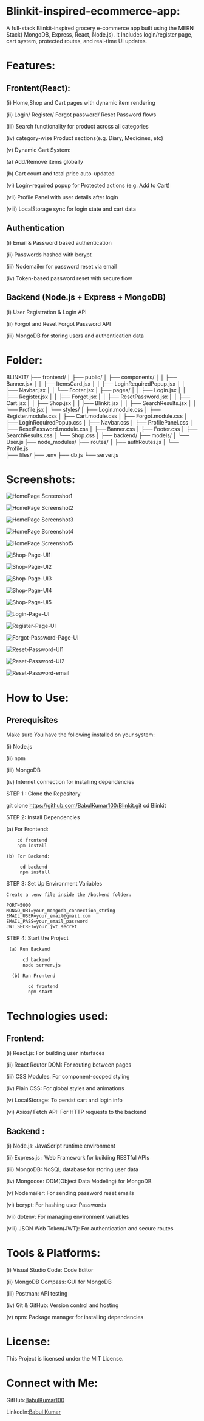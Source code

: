 # Blinkit-inspired-ecommerce-app:

A full-stack Blinkit-inspired grocery e-commerce app built using the MERN Stack( MongoDB, Express, React, Node.js). It Includes login/register page, cart system, protected routes, and real-time UI updates.

# Features:

## Frontent(React):

(i)  Home,Shop and Cart pages with dynamic item rendering

(ii) Login/ Register/ Forgot password/ Reset Password flows

(iii) Search functionality for product across all categories

(iv) category-wise Product sections(e.g. Diary, Medicines, etc)

(v) Dynamic Cart System:

  (a) Add/Remove items globally

  (b) Cart count and total price auto-updated

(vi) Login-required popup for Protected actions (e.g. Add to Cart)

(vii) Profile Panel with user details after login

(viii) LocalStorage sync for login state and  cart data

## Authentication

(i) Email & Password based authentication

(ii) Passwords hashed with bcrypt

(iii) Nodemailer for password reset via email

(iv) Token-based password reset with secure flow

## Backend (Node.js + Express + MongoDB)

(i) User Registration & Login API

(ii) Forgot and Reset Forgot Password API

(iii) MongoDB for storing users and authentication data

# Folder:

BLINKIT/
├── frontend/
│ ├── public/
│ ├── components/
│ │ ├── Banner.jsx
│ │ ├── ItemsCard.jsx
│ │ ├── LoginRequiredPopup.jsx
│ │ ├── Navbar.jsx
│ │ └── Footer.jsx
│ ├── pages/
│ │ ├── Login.jsx
│ │ ├── Register.jsx
│ │ ├── Forgot.jsx
│ │ ├── ResetPassword.jsx
│ │ ├── Cart.jsx
│ │ ├── Shop.jsx
│ │ ├── Blinkit.jsx
│ │ ├── SearchResults.jsx
│ │ └── Profile.jsx
│ └── styles/
│ ├── Login.module.css
│ ├── Register.module.css
│ ├── Cart.module.css
│ ├── Forgot.module.css
│ ├── LoginRequiredPopup.css
│ ├── Navbar.css
│ ├── ProfilePanel.css
│ ├── ResetPassword.module.css
│ ├── Banner.css
│ ├── Footer.css
│ ├── SearchResults.css
│ └── Shop.css
│
├── backend/
  ├── models/
  │ └── User.js
  ├── node_modules/
  ├── routes/
  │ ├── authRoutes.js
  │ └── Profile.js          
  ├── files/
  ├── .env
  ├── db.js
  └── server.js

# Screenshots:

![HomePage Screenshot1](https://github.com/BabulKumar100/Blinkit-inspired-ecommerce-website/blob/9d45696f6184bea5ab7a94d2bc2556554ffcc76e/HomePage%20screenshot1.png)

![HomePage Screenshot2](https://github.com/BabulKumar100/Blinkit-inspired-ecommerce-website/blob/9d45696f6184bea5ab7a94d2bc2556554ffcc76e/HomePage%20Screenshot2.png)

![HomePage Screenshot3](https://github.com/BabulKumar100/Blinkit-inspired-ecommerce-website/blob/9d45696f6184bea5ab7a94d2bc2556554ffcc76e/HomePage%20Screenshot3.png)

![HomePage Screenshot4](https://github.com/BabulKumar100/Blinkit-inspired-ecommerce-website/blob/9d45696f6184bea5ab7a94d2bc2556554ffcc76e/HomePage%20Screenshot4.png)

![HomePage Screenshot5](https://github.com/BabulKumar100/Blinkit-inspired-ecommerce-website/blob/9d45696f6184bea5ab7a94d2bc2556554ffcc76e/HomePage%20Screenshot5.png)

![Shop-Page-UI1](https://github.com/BabulKumar100/Blinkit-inspired-ecommerce-website/blob/9d45696f6184bea5ab7a94d2bc2556554ffcc76e/shop-Page-UI1.png)

![Shop-Page-UI2](https://github.com/BabulKumar100/Blinkit-inspired-ecommerce-website/blob/9d45696f6184bea5ab7a94d2bc2556554ffcc76e/Shop-Page-UI2.png)

![Shop-Page-UI3](https://github.com/BabulKumar100/Blinkit-inspired-ecommerce-website/blob/9d45696f6184bea5ab7a94d2bc2556554ffcc76e/Shop-Page-UI3.png)

![Shop-Page-UI4](https://github.com/BabulKumar100/Blinkit-inspired-ecommerce-website/blob/9d45696f6184bea5ab7a94d2bc2556554ffcc76e/Shop-Page-UI4.png)

![Shop-Page-UI5](https://github.com/BabulKumar100/Blinkit-inspired-ecommerce-website/blob/9d45696f6184bea5ab7a94d2bc2556554ffcc76e/Shop-Page-UI5.png)

![Login-Page-UI](https://github.com/BabulKumar100/Blinkit-inspired-ecommerce-website/blob/9d45696f6184bea5ab7a94d2bc2556554ffcc76e/Login-Page-UI.png)

![Register-Page-UI](https://github.com/BabulKumar100/Blinkit-inspired-ecommerce-website/blob/9d45696f6184bea5ab7a94d2bc2556554ffcc76e/Register-Page-UI.png)

![Forgot-Password-Page-UI](https://github.com/BabulKumar100/Blinkit-inspired-ecommerce-website/blob/9d45696f6184bea5ab7a94d2bc2556554ffcc76e/Forgot-Password-Page-UI.png)

![Reset-Password-UI1](https://github.com/BabulKumar100/Blinkit-inspired-ecommerce-website/blob/9d45696f6184bea5ab7a94d2bc2556554ffcc76e/Reset-Password-%20UI1.png)

![Reset-Password-UI2](https://github.com/BabulKumar100/Blinkit-inspired-ecommerce-website/blob/9d45696f6184bea5ab7a94d2bc2556554ffcc76e/Reset-password-UI2.png)

![Reset-Password-email](https://github.com/BabulKumar100/Blinkit-inspired-ecommerce-website/blob/9d45696f6184bea5ab7a94d2bc2556554ffcc76e/Reset-Password-email.png)


 # How to Use:

 ## Prerequisites

   Make sure You have the following installed on your system:

   (i)   Node.js

   (ii)  npm

   (iii) MongoDB

   (iv) Internet connection for installing dependencies

   STEP 1 : Clone the Repository

   git clone https://github.com/BabulKumar100/Blinkit.git
   cd Blinkit

   STEP 2:  Install Dependencies

   (a) For Frontend:

        cd frontend
        npm install

    (b) For Backend:

         cd backend
         npm install

  STEP 3: Set Up Environment Variables

    Create a .env file inside the /backend folder:

    PORT=5000
    MONGO_URI=your_mongodb_connection_string
    EMAIL_USER=your_email@gmail.com
    EMAIL_PASS=your_email_password
    JWT_SECRET=your_jwt_secret

  STEP 4: Start the Project

     (a) Run Backend

          cd backend
          node server.js

      (b) Run Frontend

            cd frontend
            npm start

  # Technologies used:

  ## Frontend:

   (i) React.js: For building user interfaces

   (ii) React Router DOM: For routing between pages

   (iii) CSS Modules: For component-scoped styling

   (iv) Plain CSS: For global styles and animations

   (v) LocalStorage: To persist cart and login info

   (vi) Axios/ Fetch API: For HTTP requests to the backend

   ## Backend :

   (i)   Node.js:     JavaScript runtime environment

   (ii)  Express.js : Web Framework for building RESTful APIs

   (iii) MongoDB:    NoSQL database for storing user data

   (iv)  Mongoose: ODM(Object Data Modeling) for MongoDB

   (v)   Nodemailer:  For sending password reset emails

   (vi)  bcrypt: For hashing user Passwords

   (vii) dotenv: For managing environment variables

   (viii) JSON Web Token(JWT): For authentication and secure routes

   # Tools & Platforms:

   (i) Visual Studio Code: Code Editor

   (ii) MongoDB Compass: GUI for MongoDB

   (iii) Postman: API testing

   (iv) Git & GitHub: Version control and hosting

   (v) npm: Package manager for installing dependencies

   # License:

   This Project is licensed under the MIT License.

   # Connect with Me:

   GitHub:[BabulKumar100](https://github.com/BabulKumar100)

   Linkedln:[Babul Kumar](https://www.linkedin.com/in/babulkumar100)



   

   

   



    

   

      

      








